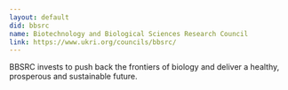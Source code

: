 ```yaml
---
layout: default
did: bbsrc
name: Biotechnology and Biological Sciences Research Council
link: https://www.ukri.org/councils/bbsrc/
---
```


BBSRC invests to push back the frontiers of biology and deliver a healthy, prosperous and sustainable future.